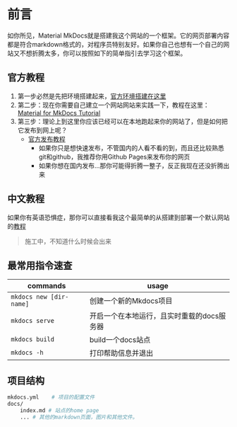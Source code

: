 # 前言

如你所见，Material MkDocs就是搭建我这个网站的一个框架。它的网页部署内容都是符合markdown格式的，对程序员特别友好。如果你自己也想有一个自己的网站又不想折腾太多，你可以按照如下的简单指引去学习这个框架。

## 官方教程

1. 第一步必然是先把环境搭建起来，[官方环境搭建在这里](https://squidfunk.github.io/mkdocs-material/getting-started/)
2. 第二步：现在你需要自己建立一个网站网站来实践一下，教程在这里：[Material for MkDocs Tutorial](https://squidfunk.github.io/mkdocs-material/tutorials/)
3. 第三步：理论上到这里你应该已经可以在本地跑起来你的网站了，但是如何把它发布到网上呢？
    - [官方发布教程](https://squidfunk.github.io/mkdocs-material/publishing-your-site/)
        - 如果你只是想快速发布，不管国内的人看不看的到，而且还比较熟悉git和github，我推荐你用Github Pages来发布你的网页
        - 如果你想在国内发布...那你可能得折腾一整子，反正我现在还没折腾出来

## 中文教程

如果你有英语恐惧症，那你可以直接看我这个最简单的从搭建到部署一个默认网站的[教程](../../blog/posts/mkdocs-with-GithubPage.md)

> 施工中，不知道什么时候会出来

## 最常用指令速查

| commands                | usage                   |
| ----------------------- | ----------------------- |
| `mkdocs new [dir-name]` | 创建一个新的Mkdocs项目          |
| `mkdocs serve`          | 开启一个在本地运行，且实时重载的docs服务器 |
| `mkdocs build`          | build一个docs站点           |
| `mkdocs -h`             | 打印帮助信息并退出               |

## 项目结构

```sh
mkdocs.yml    # 项目的配置文件
docs/
    index.md # 站点的home page
    ... # 其他的markdown页面，图片和其他文件。
```
